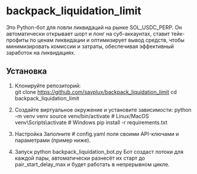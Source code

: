 # backpack_liquidation_limit
Это Python-бот для ловли ликвидаций на рынке SOL_USDC_PERP. Он автоматически открывает шорт и лонг на суб-аккаунтах, ставит тейк-профиты по ценам ликвидации и оптимизирует вывод средств, чтобы минимизировать комиссии и затраты, обеспечивая эффективный заработок на ликвидациях.

## Установка

1. Клонируйте репозиторий:  
git clone https://github.com/savplux/backpack_liquidation_limit
cd backpack_liquidation_limit
   
2. Создайте виртуальное окружение и установите зависимости:
python -m venv venv
source venv/bin/activate   # Linux/MacOS
venv\Scripts\activate      # Windows
pip install -r requirements.txt

3. Настройка
Заполните # config.yaml поля своими API-ключами и параметрами (пример ниже).

4. Запуск
python backpack_liquidation_bot.py
Бот создаст потоки для каждой пары, автоматически разнесёт их старт до pair_start_delay_max и будет работать в непрерывном цикле.
